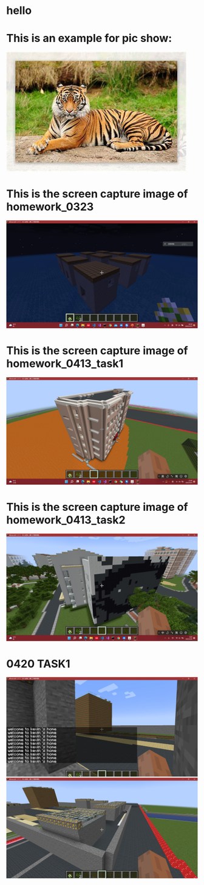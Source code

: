 # hello

# This is an example for pic show:

![](https://github.com/ophwsjtu18/ohw22s/blob/main/OIP-C.jpg)

# This is the screen capture image of homework_0323

![](https://github.com/ophwsjtu18/ohw22s/blob/main/wf/image/hw1_capture.png)

# This is the screen capture image of homework_0413_task1

![](https://github.com/ophwsjtu18/ohw22s/blob/main/wf/image/task1.jpg)

# This is the screen capture image of homework_0413_task2

![](https://github.com/ophwsjtu18/ohw22s/blob/main/wf/image/task2.jpg)

# 0420 TASK1

![](https://github.com/ophwsjtu18/ohw22s/blob/main/wf/image/TASK1_0420.jpg)
![](https://github.com/ophwsjtu18/ohw22s/blob/main/wf/image/TASK1(2)_0420.jpg)
